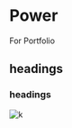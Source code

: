# Power
For Portfolio
## headings
### headings
![k](https://user-images.githubusercontent.com/44163978/46950721-41205d00-d0b8-11e8-8909-7bb8768c8d2d.png)
